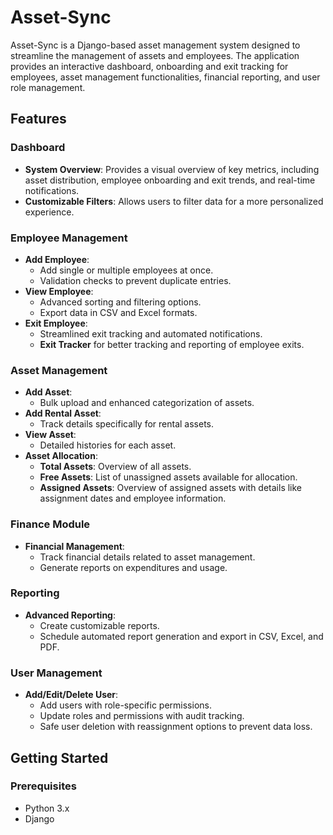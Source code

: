 # Asset-Sync

Asset-Sync is a Django-based asset management system designed to streamline the management of assets and employees. The application provides an interactive dashboard, onboarding and exit tracking for employees, asset management functionalities, financial reporting, and user role management.

## Features

### Dashboard
- **System Overview**: Provides a visual overview of key metrics, including asset distribution, employee onboarding and exit trends, and real-time notifications.
- **Customizable Filters**: Allows users to filter data for a more personalized experience.

### Employee Management
- **Add Employee**:
  - Add single or multiple employees at once.
  - Validation checks to prevent duplicate entries.
- **View Employee**:
  - Advanced sorting and filtering options.
  - Export data in CSV and Excel formats.
- **Exit Employee**:
  - Streamlined exit tracking and automated notifications.
  - **Exit Tracker** for better tracking and reporting of employee exits.

### Asset Management
- **Add Asset**:
  - Bulk upload and enhanced categorization of assets.
- **Add Rental Asset**:
  - Track details specifically for rental assets.
- **View Asset**:
  - Detailed histories for each asset.
- **Asset Allocation**:
  - **Total Assets**: Overview of all assets.
  - **Free Assets**: List of unassigned assets available for allocation.
  - **Assigned Assets**: Overview of assigned assets with details like assignment dates and employee information.

### Finance Module
- **Financial Management**:
  - Track financial details related to asset management.
  - Generate reports on expenditures and usage.

### Reporting
- **Advanced Reporting**:
  - Create customizable reports.
  - Schedule automated report generation and export in CSV, Excel, and PDF.

### User Management
- **Add/Edit/Delete User**:
  - Add users with role-specific permissions.
  - Update roles and permissions with audit tracking.
  - Safe user deletion with reassignment options to prevent data loss.

## Getting Started

### Prerequisites
- Python 3.x
- Django


